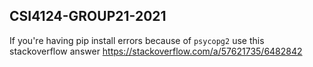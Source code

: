 ## CSI4124-GROUP21-2021

If you're having pip install errors because of `psycopg2` use this stackoverflow answer https://stackoverflow.com/a/57621735/6482842